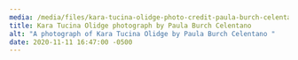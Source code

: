 ```yaml
---
media: /media/files/kara-tucina-olidge-photo-credit-paula-burch-celentano.jpg
title: Kara Tucina Olidge photograph by Paula Burch Celentano
alt: "A photograph of Kara Tucina Olidge by Paula Burch Celentano "
date: 2020-11-11 16:47:00 -0500
---
```

